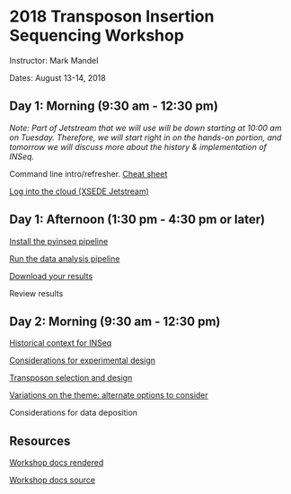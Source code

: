 # 2018 Transposon Insertion Sequencing Workshop

Instructor: Mark Mandel

Dates: August 13-14, 2018

## Day 1: Morning (9:30 am - 12:30 pm)

*Note: Part of Jetstream that we will use will be down starting at 10:00 am on Tuesday. Therefore, we will start right in on the hands-on portion, and tomorrow we will discuss more about the history & implementation of INSeq.*

Command line intro/refresher. [Cheat sheet](https://github.com/mandel01/programming-for-biologists/blob/master/training-resources/shell-reference.md)

[Log into the cloud (XSEDE Jetstream)](instance.html)

## Day 1: Afternoon (1:30 pm - 4:30 pm or later)

[Install the pyinseq pipeline](pyinseq.html)

[Run the data analysis pipeline](pyinseq.html#run-pyinseq)

[Download your results](download.html)

Review results

## Day 2: Morning (9:30 am - 12:30 pm)

[Historical context for INSeq](history.html)

[Considerations for experimental design](design.html)

[Transposon selection and design](transposon.html)

[Variations on the theme: alternate options to consider](variations.html)

Considerations for data deposition


## Resources

[Workshop docs rendered](http://2018-inseq-workshop.readthedocs.io)

[Workshop docs source](https://github.com/mandel01/2018-inseq-workshop)

